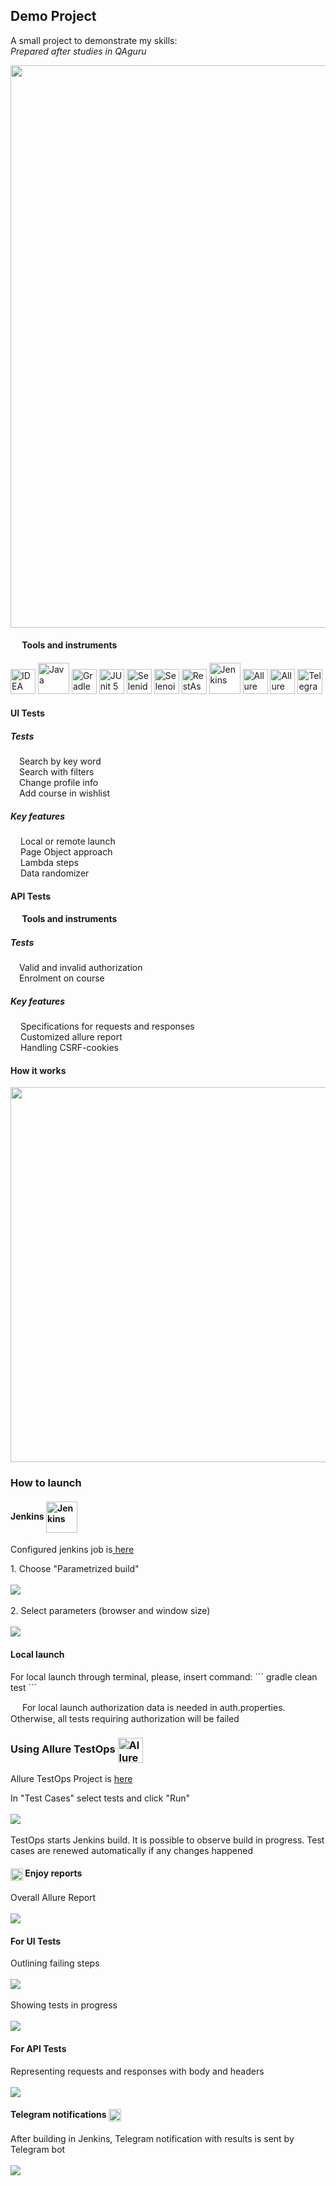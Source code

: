 <h2>Demo Project</h2>
<p>A small project to demonstrate my skills:<br>
<i>Prepared after studies in QAguru</i></p>
<p><a href="https://stepik.org/"><img src="icons/stepik.png" width="900"></a></p>
<h4><img src="icons/tools.png" height="15" align="center"/> Tools and instruments</h4>
<p> 
<a href="https://www.jetbrains.com/idea/"><img src="icons/Intelij_IDEA.svg" height="40" alt="IDEA" title="IntelliJ IDEA"/></a>
<a href="https://www.java.com/"><img src="icons/Java.svg" height="50" alt="Java" title="Java"/></a>
<a href="https://gradle.org/"><img src="icons/gradle-color.svg" height="40" alt="Gradle" title="Gradle"/></a>
<a href="https://junit.org/junit5/"><img src="icons/JUnit5.svg" height="40" alt="JUnit 5" title="JUnit 5"/></a>
<a href="https://selenide.org/"><img src="icons/Selenide.svg" height="40" alt="Selenide" title="Selenide"></a>
<a href="https://aerokube.com/selenoid/"><img src="icons/Selenoid.svg" height="40" alt="Selenoid" title="Selenoid"/></a>
<a href="https://rest-assured.io/"><img src="icons/RestAssured.png" height="40" alt="RestAssured" title="RestAssured"/></a>
<a href="https://www.jenkins.io/"><img src="icons/Jenkins.svg" height="50" alt="Jenkins" title="Jenkins"/></a>
<a href="https://github.com/allure-framework/allure2"><img src="icons/Allure_Report.svg" height="40" alt="Allure Report" title="Allure Report"/></a>
<a href="https://qameta.io/"><img src="icons/Allure_TO.svg" height="40" alt="Allure TestOps" title="Allure TestOps"/></a>
<a href="https://github.com/qa-guru/allure-notifications"><img src="icons/telegram-color.svg" height="40" alt="Telegram Notifications" title="Telegram Notifications"/></a><br>
</p>

<h4>UI Tests</h4>
<h5>Tests</h5>
<p><img src="icons/check.png" height="10"/> Search by key word<br>
<img src="icons/check.png" height="10"/> Search with filters<br>
<img src="icons/check.png" height="10"/> Change profile info<br>
<img src="icons/check.png" height="10"/> Add course in wishlist</p>

<h5>Key features</h5>
<p><img src="icons/star.png" height="12"/> Local or remote launch<br>
<img src="icons/star.png" height="12"/> Page Object approach<br>
<img src="icons/star.png" height="12"/> Lambda steps<br>
<img src="icons/star.png" height="12"/> Data randomizer</p>


<h4>API Tests</h4>
<h4><img src="icons/tools.png" height="15" align="center"/> Tools and instruments</h4>
<p>

<h5>Tests</h5>
<p><img src="icons/check.png" height="10"/> Valid and invalid authorization<br>
<img src="icons/check.png" height="10"/> Enrolment on course <br>


<h5>Key features</h5>
<p><img src="icons/star.png" height="12"/> Specifications for requests and responses<br>
<img src="icons/star.png" height="12"/> Customized allure report<br>
<img src="icons/star.png" height="12"/> Handling CSRF-cookies<br>


<h4>How it works</h4>
<p><img src="icons/Schemedark.png" height="600"/> </p>

<h3>How to launch</h3>
<h4>Jenkins
<a href="https://www.jenkins.io/"><img src="icons/Jenkins.svg" height="50" alt="Jenkins" title="Jenkins" align="center"/></a></h3>
Configured jenkins job is<a href="https://jenkins.autotests.cloud/job/012-mv_ry-demo_test/"> here</a>
<p>1. Choose "Parametrized build"<br>
<br><img src="icons/Jenkins build.jpg"/><br><br>
2. Select parameters (browser and window size)<br>
<br><img src="icons/Parameters choiсe.jpg"/><br>
</p>

<h4>Local launch</h4>
For local launch through terminal, please, insert command:
```
gradle clean test
```
<p><img src="icons/exclamation.png" height="15"> For local launch authorization data is needed in auth.properties. Otherwise, all tests requiring authorization will be failed <img src="icons/exclamation.png" height="15"></p>

<h3>Using Allure TestOps <a href="https://qameta.io/"><img src="icons/Allure_TO.svg" height="40" alt="Allure TestOps" title="Allure TestOps" align="center"/></a></h3>
Allure TestOps Project is <a href="https://allure.autotests.cloud/project/2162/test-cases/"> here</a>
<p>In "Test Cases" select tests and click "Run"<br>
<br><img src="icons/TestOps run.jpg"/><br>
<br>TestOps starts Jenkins build. It is possible to observe build in progress. Test cases are renewed automatically if any changes happened
</p>

<h4><img src="icons/bar-chart.png" height="20" align="center"/>  Enjoy reports</h4>
<p> 
Overall Allure Report <br>
<br><img src="icons/Allure Report common.jpg"><br>
<h4>For UI Tests</h4>
<p>
Outlining failing steps<br>
<br><img src="icons/ReportWithFailure.jpg"><br>
<br>Showing tests in progress<br>
<br><img src="icons/Testvideo.gif">
</p>
<h4>For API Tests</h4>
<p>
Representing requests and responses with body and headers<br>
<br><img src="icons/ReportAPI.jpg">
</p>
<h4>Telegram notifications <a href="https://github.com/qa-guru/allure-notifications"><img src="icons/telegram-color.svg" height="20" alt="Telegram Notifications" title="Telegram Notifications" align="center"/></a><br></h4>
<p>After building in Jenkins, Telegram notification with results is sent by Telegram bot<br>
<br><img src="icons/TelegramReport.jpg"></p>



